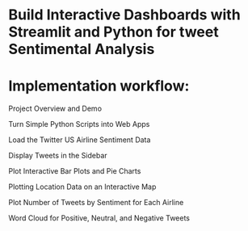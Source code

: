 # Build Interactive Dashboards with Streamlit and Python for tweet Sentimental Analysis

# Implementation workflow:

Project Overview and Demo

Turn Simple Python Scripts into Web Apps

Load the Twitter US Airline Sentiment Data

Display Tweets in the Sidebar

Plot Interactive Bar Plots and Pie Charts

Plotting Location Data on an Interactive Map

Plot Number of Tweets by Sentiment for Each Airline

Word Cloud for Positive, Neutral, and Negative Tweets
